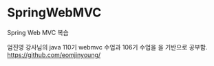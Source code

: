 # SpringWebMVC
Spring Web MVC 복습

엄진영 강사님의 java 110기 webmvc 수업과 106기 수업을 을 기반으로 공부함.
https://github.com/eomjinyoung/


